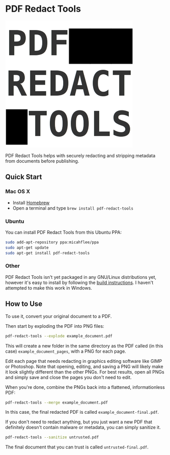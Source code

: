 # PDF Redact Tools

![PDF Redact Tools](/logo.png)

PDF Redact Tools helps with securely redacting and stripping metadata from documents before publishing.

## Quick Start

### Mac OS X

* Install [Homebrew](http://brew.sh/)
* Open a terminal and type `brew install pdf-redact-tools`

### Ubuntu

You can install PDF Redact Tools from this Ubuntu PPA:

```sh
sudo add-apt-repository ppa:micahflee/ppa
sudo apt-get update
sudo apt-get install pdf-redact-tools
```

### Other

PDF Redact Tools isn't yet packaged in any GNU/Linux distributions yet, however it's easy to install by following the [build instructions](/BUILD.md). I haven't attempted to make this work in Windows.

## How to Use

To use it, convert your original document to a PDF.

Then start by exploding the PDF into PNG files:

```sh
pdf-redact-tools --explode example_document.pdf
```

This will create a new folder in the same directory as the PDF called (in this case) `example_document_pages`, with a PNG for each page.

Edit each page that needs redacting in graphics editing software like GIMP or Photoshop. Note that opening, editing, and saving a PNG will likely make it look slightly different than the other PNGs. For best results, open all PNGs and simply save and close the pages you don't need to edit.

When you're done, combine the PNGs back into a flattened, informationless PDF:

```sh
pdf-redact-tools --merge example_document.pdf
```

In this case, the final redacted PDF is called `example_document-final.pdf`.

If you don't need to redact anything, but you just want a new PDF that definitely doesn't contain malware or metadata, you can simply sanitize it.

```sh
pdf-redact-tools --sanitize untrusted.pdf
```

The final document that you can trust is called `untrusted-final.pdf`.
